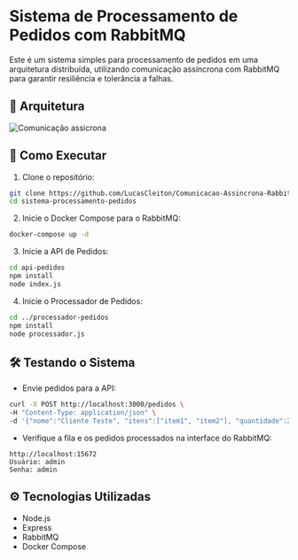 # Sistema de Processamento de Pedidos com RabbitMQ

Este é um sistema simples para processamento de pedidos em uma arquitetura distribuída, utilizando comunicação assíncrona com RabbitMQ para garantir resiliência e tolerância a falhas.

## 🚀 Arquitetura
![Comunicação assicrona](https://github.com/user-attachments/assets/04cfe1db-c450-4cb5-98f1-aed94948dba3)


## 🚀 Como Executar

1. Clone o repositório:

```bash
git clone https://github.com/LucasCleiton/Comunicacao-Assincrona-RabbitMQ.git
cd sistema-processamento-pedidos
```
2. Inicie o Docker Compose para o RabbitMQ:

```bash
docker-compose up -d
```
3. Inicie a API de Pedidos:

```bash
cd api-pedidos
npm install
node index.js
```
4. Inicie o Processador de Pedidos:

```bash
cd ../processador-pedidos
npm install
node processador.js
```

## 🛠 Testando o Sistema

* Envie pedidos para a API:

```bash ou Postman
curl -X POST http://localhost:3000/pedidos \
-H "Content-Type: application/json" \
-d '{"nome":"Cliente Teste", "itens":["item1", "item2"], "quantidade":2, "valorTotal":100}'
```

* Verifique a fila e os pedidos processados na interface do RabbitMQ:

```
http://localhost:15672
Usuário: admin
Senha: admin
```

## ⚙️ Tecnologias Utilizadas

* Node.js
* Express
* RabbitMQ
* Docker Compose

